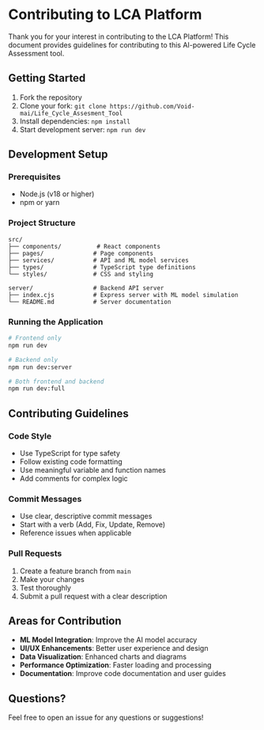 # Contributing to LCA Platform

Thank you for your interest in contributing to the LCA Platform! This document provides guidelines for contributing to this AI-powered Life Cycle Assessment tool.

## Getting Started

1. Fork the repository
2. Clone your fork: `git clone https://github.com/Void-mai/Life_Cycle_Assesment_Tool`
3. Install dependencies: `npm install`
4. Start development server: `npm run dev`

## Development Setup

### Prerequisites
- Node.js (v18 or higher)
- npm or yarn

### Project Structure
```
src/
├── components/          # React components
├── pages/              # Page components
├── services/           # API and ML model services
├── types/              # TypeScript type definitions
└── styles/             # CSS and styling

server/                 # Backend API server
├── index.cjs           # Express server with ML model simulation
└── README.md           # Server documentation
```

### Running the Application

```bash
# Frontend only
npm run dev

# Backend only
npm run dev:server

# Both frontend and backend
npm run dev:full
```

## Contributing Guidelines

### Code Style
- Use TypeScript for type safety
- Follow existing code formatting
- Use meaningful variable and function names
- Add comments for complex logic

### Commit Messages
- Use clear, descriptive commit messages
- Start with a verb (Add, Fix, Update, Remove)
- Reference issues when applicable

### Pull Requests
1. Create a feature branch from `main`
2. Make your changes
3. Test thoroughly
4. Submit a pull request with a clear description

## Areas for Contribution

- **ML Model Integration**: Improve the AI model accuracy
- **UI/UX Enhancements**: Better user experience and design
- **Data Visualization**: Enhanced charts and diagrams
- **Performance Optimization**: Faster loading and processing
- **Documentation**: Improve code documentation and user guides

## Questions?

Feel free to open an issue for any questions or suggestions!

